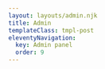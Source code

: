 ```yaml
---
layout: layouts/admin.njk
title: Admin
templateClass: tmpl-post
eleventyNavigation:
  key: Admin panel
  order: 9
---
```

